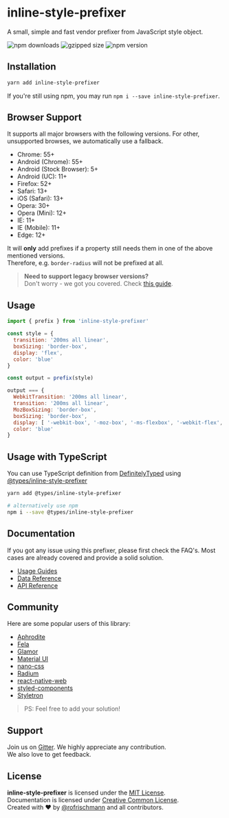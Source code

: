 # inline-style-prefixer

A small, simple and fast vendor prefixer from JavaScript style object.

<img alt="npm downloads" src="https://img.shields.io/npm/dm/inline-style-prefixer.svg"> <img alt="gzipped size" src="https://img.shields.io/bundlephobia/minzip/inline-style-prefixer.svg?colorB=4c1&label=gzipped%20size"> <img alt="npm version" src="https://badge.fury.io/js/inline-style-prefixer.svg">

## Installation

```sh
yarn add inline-style-prefixer
```

If you're still using npm, you may run `npm i --save inline-style-prefixer`.

## Browser Support

It supports all major browsers with the following versions. For other, unsupported browses, we automatically use a fallback.

- Chrome: 55+
- Android (Chrome): 55+
- Android (Stock Browser): 5+
- Android (UC): 11+
- Firefox: 52+
- Safari: 13+
- iOS (Safari): 13+
- Opera: 30+
- Opera (Mini): 12+
- IE: 11+
- IE (Mobile): 11+
- Edge: 12+

It will **only** add prefixes if a property still needs them in one of the above mentioned versions.<br> Therefore, e.g. `border-radius` will not be prefixed at all.

> **Need to support legacy browser versions?**<br>
> Don't worry - we got you covered. Check [this guide](https://github.com/rofrischmann/inline-style-prefixer/blob/master/docs/guides/CustomPrefixer.md).

## Usage

```javascript
import { prefix } from 'inline-style-prefixer'

const style = {
  transition: '200ms all linear',
  boxSizing: 'border-box',
  display: 'flex',
  color: 'blue'
}

const output = prefix(style)

output === {
  WebkitTransition: '200ms all linear',
  transition: '200ms all linear',
  MozBoxSizing: 'border-box',
  boxSizing: 'border-box',
  display: [ '-webkit-box', '-moz-box', '-ms-flexbox', '-webkit-flex', 'flex' ],
  color: 'blue'
}
```

## Usage with TypeScript

You can use TypeScript definition from [DefinitelyTyped](https://github.com/DefinitelyTyped/DefinitelyTyped/tree/master/types/inline-style-prefixer) using [@types/inline-style-prefixer](https://www.npmjs.com/package/@types/inline-style-prefixer)

```sh
yarn add @types/inline-style-prefixer

# alternatively use npm
npm i --save @types/inline-style-prefixer
```

## Documentation

If you got any issue using this prefixer, please first check the FAQ's. Most cases are already covered and provide a solid solution.

- [Usage Guides](https://inline-style-prefixer.js.org/docs/UsageGuides.html)
- [Data Reference](https://inline-style-prefixer.js.org/docs/DataReference.html)
- [API Reference](https://inline-style-prefixer.js.org/docs/API.html)

## Community

Here are some popular users of this library:

- [Aphrodite](https://github.com/Khan/aphrodite)
- [Fela](https://github.com/rofrischmann/fela)
- [Glamor](https://github.com/threepointone/glamor)
- [Material UI](https://github.com/callemall/material-ui)
- [nano-css](https://github.com/streamich/nano-css)
- [Radium](https://github.com/FormidableLabs/radium)
- [react-native-web](https://github.com/necolas/react-native-web)
- [styled-components](https://github.com/styled-components/styled-components)
- [Styletron](https://github.com/rtsao/styletron)

> PS: Feel free to add your solution!

## Support

Join us on [Gitter](https://gitter.im/rofrischmann/fela). We highly appreciate any contribution.<br>
We also love to get feedback.

## License

**inline-style-prefixer** is licensed under the [MIT License](http://opensource.org/licenses/MIT).<br>
Documentation is licensed under [Creative Common License](http://creativecommons.org/licenses/by/4.0/).<br>
Created with ♥ by [@rofrischmann](http://rofrischmann.de) and all contributors.

